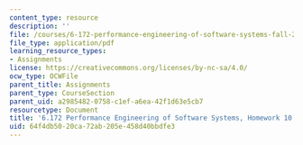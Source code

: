 ```yaml
---
content_type: resource
description: ''
file: /courses/6-172-performance-engineering-of-software-systems-fall-2018/64f4db5020ca72ab205e458d40bbdfe3_MIT6_172F18hw10.pdf
file_type: application/pdf
learning_resource_types:
- Assignments
license: https://creativecommons.org/licenses/by-nc-sa/4.0/
ocw_type: OCWFile
parent_title: Assignments
parent_type: CourseSection
parent_uid: a2985482-0758-c1ef-a6ea-42f1d63e5cb7
resourcetype: Document
title: '6.172 Performance Engineering of Software Systems, Homework 10: Data Synchronization'
uid: 64f4db50-20ca-72ab-205e-458d40bbdfe3
---
```

